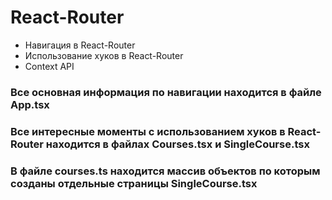 <h1> React-Router </h1>

<ul>
  <li>Навигация в React-Router</li>
  <li>Использование хуков в React-Router</li>
  <li>Context API</li>
</ul>

<h3> Все основная информация по навигации находится в файле App.tsx  </h3>
<h3> Все интересные моменты с использованием хуков в React-Router находится в файлах
Courses.tsx и SingleCourse.tsx </h3>
<h3> В файле courses.ts находится массив объектов по которым созданы отдельные страницы SingleCourse.tsx </h3>